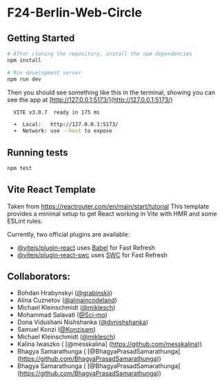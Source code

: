 # F24-Berlin-Web-Circle

## Getting Started

```bash
# After cloning the repository, install the npm dependencies
npm install
```

```bash
# Run development server
npm run dev
```
Then you should see something like this in the terminal, showing you can see the app at [http://127.0.0.1:5173/](http://127.0.0.1:5173/)
```bash
  VITE v3.0.7  ready in 175 ms

  ➜  Local:   http://127.0.0.1:5173/
  ➜  Network: use --host to expose
```


## Running tests

```bash
npm test
```

## Vite React Template
Taken from https://reactrouter.com/en/main/start/tutorial
This template provides a minimal setup to get React working in Vite with HMR and some ESLint rules.

Currently, two official plugins are available:

- [@vitejs/plugin-react](https://github.com/vitejs/vite-plugin-react/blob/main/packages/plugin-react/README.md) uses [Babel](https://babeljs.io/) for Fast Refresh
- [@vitejs/plugin-react-swc](https://github.com/vitejs/vite-plugin-react-swc) uses [SWC](https://swc.rs/) for Fast Refresh


## Collaborators:

- Bohdan Hrabynskyi ([@grabinskij](https://github.com/grabinskij))
- Alina Cuznetov ([@alinaincodeland](https://github.com/alinaincodeland))
- Michael Kleinschmidt ([@miklesch](https://github.com/miklesch))
- Mohammad Salavati ([@Sci-mo](https://github.com/Sci-mo))
- Dona Vidushani Nishshanka ([@dvnishshanka](https://github.com/dvnishshanka))
- Samuel Konzi ([@Konzisam](https://github.com/Konzisam))
- Michael Kleinschmidt ([@miklesch](https://github.com/miklesch))
- Kalina Iwaszko ( [@messkalina] (https://github.com/messkalina))
- Bhagya Samarathunga ( [@BhagyaPrasadSamarathunga] (https://github.com/BhagyaPrasadSamarathunga))
- Bhagya Samarathunga ( [@BhagyaPrasadSamarathunga] (https://github.com/BhagyaPrasadSamarathunga))
